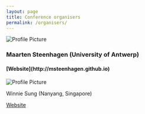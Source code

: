 ```yaml
---
layout: page
title: Conference organisers
permalink: /organisers/
---
```


<img src="{{ site.baseurl }}assets/steenhagen.gif" title="Profile Picture" class="profile">

<h3 class="post-title">Maarten Steenhagen (University of Antwerp)</h3>

<h4 class="post-title">[Website](http://msteenhagen.github.io)</h4>


<img src="{{ site.baseurl }}assets/sung.gif" title="Profile Picture" class="profile">

Winnie Sung (Nanyang, Singapore)

[Website](http://whcsung.com) 
